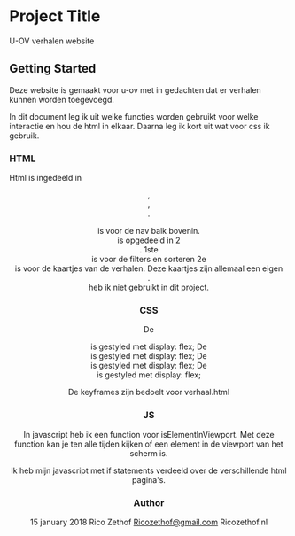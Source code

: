 # Project Title

U-OV verhalen website 

## Getting Started

Deze website is gemaakt voor u-ov met in gedachten dat er verhalen kunnen worden toegevoegd.

In dit document leg ik uit welke functies worden gebruikt voor welke interactie en hou de html in elkaar. Daarna leg ik kort uit wat voor css ik gebruik.

### HTML

Html is ingedeeld in <Header>, <Main>, <Footer>.

<Header> is voor de nav balk bovenin.

<Main> is opgedeeld in 2 <section>. 
1ste <section> is voor de filters en sorteren
2e <section> is voor de kaartjes van de verhalen.
Deze kaartjes zijn allemaal een eigen <article>.

<Footer> heb ik niet gebruikt in dit project.

### CSS

De <Header> is gestyled met display: flex;
De <Main> is gestyled met display: flex;
De <Section> is gestyled met display: flex;
De <Article> is gestyled met display: flex;

De keyframes zijn bedoelt voor verhaal.html

### JS

In javascript heb ik een function voor isElementInViewport.
Met deze function kan je ten alle tijden kijken of een element in de viewport van het scherm is.

Ik heb mijn javascript met if statements verdeeld over de verschillende html pagina's.

### Author
15 january 2018
Rico Zethof
Ricozethof@gmail.com
Ricozethof.nl
